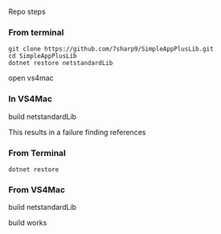 Repo steps

### From terminal  
```
git clone https://github.com/7sharp9/SimpleAppPlusLib.git
cd SimpleAppPlusLib
dotnet restore netstandardLib
```
open vs4mac

### In VS4Mac  
build netstandardLib

This results in a failure finding references

### From Terminal
```
dotnet restore
```
### From VS4Mac  
build netstandardLib

build works
